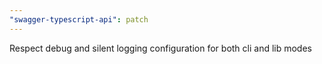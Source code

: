 ```yaml
---
"swagger-typescript-api": patch
---
```


Respect debug and silent logging configuration for both cli and lib modes
